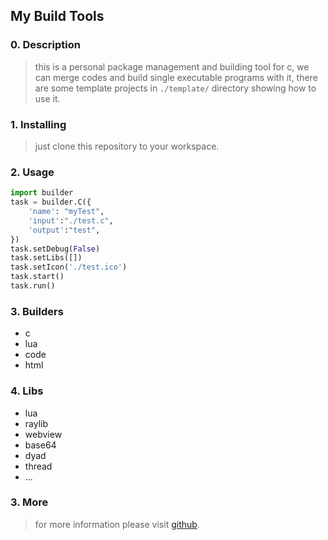 ## My Build Tools

### 0. Description

> this is a personal package management and building tool for c, we can merge codes and build single executable programs with it, there are some template projects in `./template/` directory showing how to use it.

### 1. Installing

> just clone this repository to your workspace.

### 2. Usage

```python
import builder
task = builder.C({
    'name': "myTest",
    'input':"./test.c",
    'output':"test",
})
task.setDebug(False)
task.setLibs([])
task.setIcon('./test.ico')
task.start()
task.run()
```

### 3. Builders

* c
* lua
* code
* html

### 4. Libs

* lua
* raylib
* webview
* base64
* dyad
* thread
* ...

### 3. More

> for more information please visit [github](https://github.com/atypicalim/my-build-tools).

